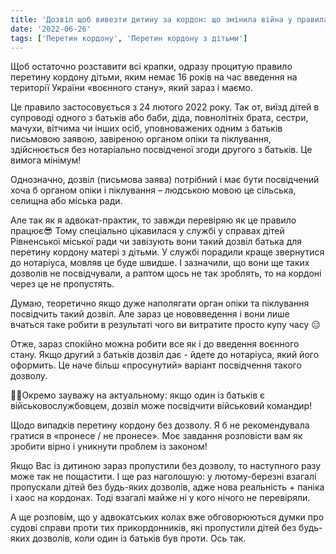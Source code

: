 ```yaml
---
title: 'Дозвіл щоб вивезти дитину за кордон: що змінила війна у правилах і як відбувається на практиці'
date: '2022-06-26'
tags: ['Перетин кордону', 'Перетин кордону з дітьми']
---
```


Щоб остаточно розставити всі крапки, одразу процитую правило перетину кордону дітьми, яким немає 16 років на час введення на території України «воєнного стану», який зараз і маємо.

Це правило застосовується з 24 лютого 2022 року. Так от, виїзд дітей в супроводі одного з батьків або баби, діда, повнолітніх брата, сестри, мачухи, вітчима чи інших осіб, уповноважених одним з батьків письмовою заявою, завіреною органом опіки та піклування, здійснюється  без  нотаріально посвідченої згоди другого з батьків.
Це вимога мінімум!

Однозначно, дозвіл (письмова заява) потрібний і має бути посвідчений хоча б органом опіки і піклування – людською мовою це сільська, селищна або міська ради.

Але так як я адвокат-практик, то завжди перевіряю як це правило працює😎
Тому спеціально цікавилася у службі у справах дітей Рівненської міської ради чи завізують вони такий дозвіл батька для перетину кордону матері з дітьми. У службі порадили краще звернутися до нотаріуса, мовляв це буде швидше. І зазначили, що вони ще таких дозволів не посвідчували, а раптом щось не так зроблять, то на кордоні через це не пропустять. 

Думаю, теоретично якщо дуже наполягати орган опіки та піклування посвідчить такий дозвіл. Але зараз це нововведення і вони лише вчаться таке робити в результаті чого ви витратите просто купу часу 😑

Отже, зараз спокійно можна робити все як і до введення воєнного стану. Якщо другий з батьків дозвіл дає - йдете до нотаріуса, який його оформить. Це наче більш «просунутий» варіант посвідчення такого дозволу.

☝🏻Окремо зауважу на актуальному: якщо один із батьків є військовослужбовцем, дозвіл може посвідчити військовий командир!

Щодо випадків перетину кордону без дозволу. Я б не рекомендувала гратися в «пронесе / не пронесе». Моє завдання розповісти вам як зробити вірно і уникнути проблем із законом!

Якщо Вас із дитиною зараз пропустили без дозволу, то наступного разу може так не пощастити.
І ще раз наголошую: у лютому-березні взагалі пропускали дітей без будь-яких дозволів, адже нова реальність + паніка і хаос на кордонах. Тоді взагалі майже ні у кого нічого не перевіряли.

А ще розповім, що у адвокатських колах вже обговорюються думки про судові справи проти тих прикордонників, які пропустили дітей без будь-яких дозволів, коли один із батьків був проти. Ось так.
